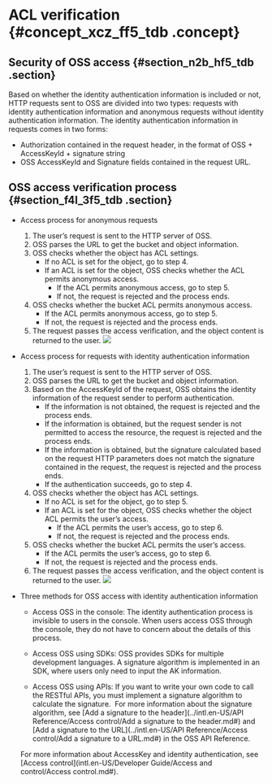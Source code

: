 # ACL verification {#concept_xcz_ff5_tdb .concept}

## Security of OSS access {#section_n2b_hf5_tdb .section}

Based on whether the identity authentication information is included or not, HTTP requests sent to OSS are divided into two types: requests with identity authentication information and anonymous requests without identity authentication information. The identity authentication information in requests comes in two forms:

-   Authorization contained in the request header, in the format of OSS + AccessKeyId + signature string
-   OSS AccessKeyId and Signature fields contained in the request URL.

## OSS access verification process {#section_f4l_3f5_tdb .section}

-   Access process for anonymous requests

    1.  The user’s request is sent to the HTTP server of OSS.
    2.  OSS parses the URL to get the bucket and object information.
    3.  OSS checks whether the object has ACL settings.
        -   If no ACL is set for the object, go to step 4.
        -   If an ACL is set for the object, OSS checks whether the ACL permits anonymous access.
            -   If the ACL permits anonymous access, go to step 5.
            -   If not, the request is rejected and the process ends.
    4.  OSS checks whether the bucket ACL permits anonymous access.
        -   If the ACL permits anonymous access, go to step 5.
        -   If not, the request is rejected and the process ends.
    5.  The request passes the access verification, and the object content is returned to the user.
    ![](images/958_en-US.png)

-   Access process for requests with identity authentication information

    1.  The user’s request is sent to the HTTP server of OSS.
    2.  OSS parses the URL to get the bucket and object information.
    3.  Based on the AccessKeyId of the request, OSS obtains the identity information of the request sender to perform authentication.
        -   If the information is not obtained, the request is rejected and the process ends.
        -   If the information is obtained, but the request sender is not permitted to access the resource, the request is rejected and the process ends.
        -   If the information is obtained, but the signature calculated based on the request HTTP parameters does not match the signature contained in the request, the request is rejected and the process ends.
        -   If the authentication succeeds, go to step 4.
    4.  OSS checks whether the object has ACL settings.
        -   If no ACL is set for the object, go to step 5.
        -   If an ACL is set for the object, OSS checks whether the object ACL permits the user’s access.
            -   If the ACL permits the user’s access, go to step 6.
            -   If not, the request is rejected and the process ends.
    5.  OSS checks whether the bucket ACL permits the user’s access.
        -   If the ACL permits the user’s access, go to step 6.
        -   If not, the request is rejected and the process ends.
    6.  The request passes the access verification, and the object content is returned to the user.
    ![](images/1026_en-US.png)

-   Three methods for OSS access with identity authentication information

    -   Access OSS in the console: The identity authentication process is invisible to users in the console. When users access OSS through the console, they do not have to concern about the details of this process.

    -   Access OSS using SDKs: OSS provides SDKs for multiple development languages. A signature algorithm is implemented in an SDK, where users only need to input the AK information.

    -   Access OSS using APIs: If you want to write your own code to call the RESTful APIs, you must implement a signature algorithm to calculate the signature.  For more information about the signature algorithm, see [Add a signature to the header](../intl.en-US/API Reference/Access control/Add a signature to the header.md#) and [Add a signature to the URL](../intl.en-US/API Reference/Access control/Add a signature to a URL.md#) in the OSS API Reference.

    For more information about AccessKey and identity authentication, see [Access control](intl.en-US/Developer Guide/Access and control/Access control.md#).


